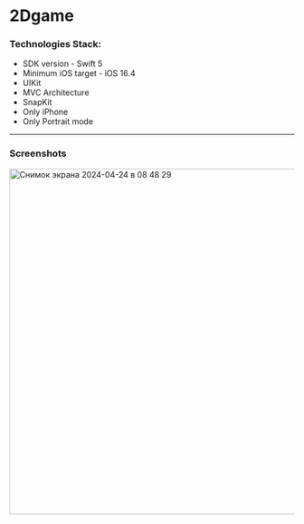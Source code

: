 # 2Dgame
### Technologies Stack:
* SDK version - Swift 5
* Minimum iOS target - iOS 16.4
* UIKit
* MVC Architecture
* SnapKit
* Only iPhone
* Only Portrait mode

---
### Screenshots
<img width="610" alt="Снимок экрана 2024-04-24 в 08 48 29" src="https://github.com/Zarkan1204/2Dgame/assets/119850620/b3c563d6-e296-4fb4-9689-87a187ab84fc">
